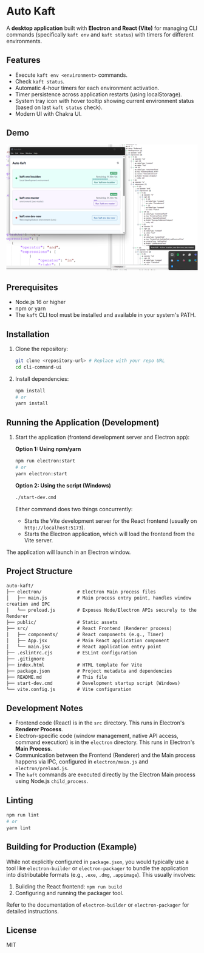 # Auto Kaft

A **desktop application** built with **Electron and React (Vite)** for managing CLI commands (specifically `kaft env` and `kaft status`) with timers for different environments.

## Features

- Execute `kaft env <environment>` commands.
- Check `kaft status`.
- Automatic 4-hour timers for each environment activation.
- Timer persistence across application restarts (using localStorage).
- System tray icon with hover tooltip showing current environment status (based on last `kaft status` check).
- Modern UI with Chakra UI.

## Demo

![Auto Kaft Demo](./assets/demo.png)

## Prerequisites

- Node.js 16 or higher
- npm or yarn
- The `kaft` CLI tool must be installed and available in your system's PATH.

## Installation

1.  Clone the repository:

    ```bash
    git clone <repository-url> # Replace with your repo URL
    cd cli-command-ui
    ```

2.  Install dependencies:

    ```bash
    npm install
    # or
    yarn install
    ```

## Running the Application (Development)

1.  Start the application (frontend development server and Electron app):

    **Option 1: Using npm/yarn**

    ```bash
    npm run electron:start
    # or
    yarn electron:start
    ```

    **Option 2: Using the script (Windows)**

    ```bash
    ./start-dev.cmd
    ```

    Either command does two things concurrently:

    - Starts the Vite development server for the React frontend (usually on `http://localhost:5173`).
    - Starts the Electron application, which will load the frontend from the Vite server.

The application will launch in an Electron window.

## Project Structure

```
auto-kaft/
├── electron/             # Electron Main process files
│   ├── main.js           # Main process entry point, handles window creation and IPC
│   └── preload.js        # Exposes Node/Electron APIs securely to the Renderer
├── public/               # Static assets
├── src/                  # React Frontend (Renderer process)
│   ├── components/       # React components (e.g., Timer)
│   ├── App.jsx           # Main React application component
│   └── main.jsx          # React application entry point
├── .eslintrc.cjs         # ESLint configuration
├── .gitignore
├── index.html            # HTML template for Vite
├── package.json          # Project metadata and dependencies
├── README.md             # This file
├── start-dev.cmd         # Development startup script (Windows)
└── vite.config.js        # Vite configuration
```

## Development Notes

- Frontend code (React) is in the `src` directory. This runs in Electron's **Renderer Process**.
- Electron-specific code (window management, native API access, command execution) is in the `electron` directory. This runs in Electron's **Main Process**.
- Communication between the Frontend (Renderer) and the Main process happens via IPC, configured in `electron/main.js` and `electron/preload.js`.
- The `kaft` commands are executed directly by the Electron Main process using Node.js `child_process`.

## Linting

```bash
npm run lint
# or
yarn lint
```

## Building for Production (Example)

While not explicitly configured in `package.json`, you would typically use a tool like `electron-builder` or `electron-packager` to bundle the application into distributable formats (e.g., `.exe`, `.dmg`, `.appimage`). This usually involves:

1.  Building the React frontend: `npm run build`
2.  Configuring and running the packager tool.

Refer to the documentation of `electron-builder` or `electron-packager` for detailed instructions.

## License

MIT
